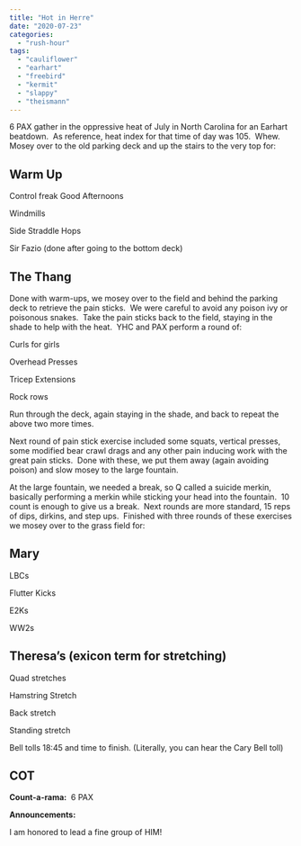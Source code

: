 ```yaml
---
title: "Hot in Herre"
date: "2020-07-23"
categories: 
  - "rush-hour"
tags: 
  - "cauliflower"
  - "earhart"
  - "freebird"
  - "kermit"
  - "slappy"
  - "theismann"
---
```


6 PAX gather in the oppressive heat of July in North Carolina for an Earhart beatdown.  As reference, heat index for that time of day was 105.  Whew.  Mosey over to the old parking deck and up the stairs to the very top for:

## Warm Up

  
Control freak Good Afternoons

Windmills

Side Straddle Hops

Sir Fazio (done after going to the bottom deck)

## The Thang

Done with warm-ups, we mosey over to the field and behind the parking deck to retrieve the pain sticks.  We were careful to avoid any poison ivy or poisonous snakes.  Take the pain sticks back to the field, staying in the shade to help with the heat.  YHC and PAX perform a round of:

Curls for girls

Overhead Presses

Tricep Extensions

Rock rows

Run through the deck, again staying in the shade, and back to repeat the above two more times.

Next round of pain stick exercise included some squats, vertical presses, some modified bear crawl drags and any other pain inducing work with the great pain sticks.  Done with these, we put them away (again avoiding poison) and slow mosey to the large fountain.

At the large fountain, we needed a break, so Q called a suicide merkin, basically performing a merkin while sticking your head into the fountain.  10 count is enough to give us a break.  Next rounds are more standard, 15 reps of dips, dirkins, and step ups.  Finished with three rounds of these exercises we mosey over to the grass field for:

## Mary

LBCs

Flutter Kicks

E2Ks

WW2s

## Theresa’s (exicon term for stretching)

Quad stretches

Hamstring Stretch

Back stretch

Standing stretch

Bell tolls 18:45 and time to finish. (Literally, you can hear the Cary Bell toll)

## COT

**Count-a-rama:**  6 PAX

**Announcements:**

I am honored to lead a fine group of HIM!
